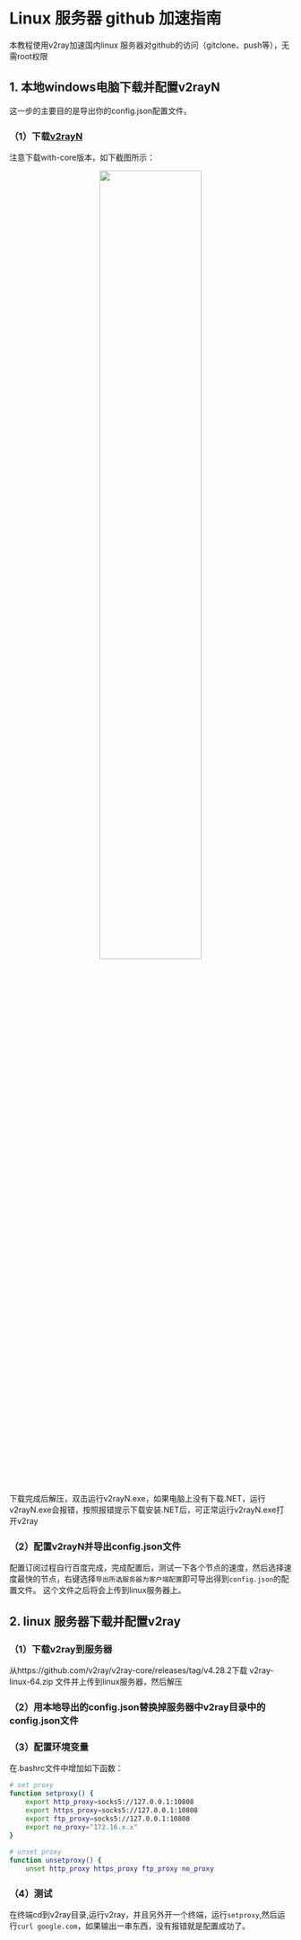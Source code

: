 # Linux 服务器 github 加速指南

本教程使用v2ray加速国内linux 服务器对github的访问（gitclone、push等），无需root权限

## 1. 本地windows电脑下载并配置v2rayN
这一步的主要目的是导出你的config.json配置文件。
### （1）下载[v2rayN](https://github.com/2dust/v2rayN/releases/download/6.33/v2rayN-With-Core.zip)
注意下载with-core版本，如下截图所示：
<div align="center">
<img src=https://github.com/Gwencong/GithubSpeed/assets/82023743/91ed6dc3-5772-44e4-8c8e-b24c2ae4b8ae width=60%> 
</div>

下载完成后解压，双击运行v2rayN.exe，如果电脑上没有下载.NET，运行v2rayN.exe会报错，按照报错提示下载安装.NET后，可正常运行v2rayN.exe打开v2ray
### （2）配置v2rayN并导出config.json文件
配置订阅过程自行百度完成，完成配置后，测试一下各个节点的速度，然后选择速度最快的节点，右键选择`导出所选服务器为客户端配置`即可导出得到`config.json`的配置文件。
这个文件之后将会上传到linux服务器上。

## 2. linux 服务器下载并配置v2ray
### （1）下载v2ray到服务器
从https://github.com/v2ray/v2ray-core/releases/tag/v4.28.2下载 v2ray-linux-64.zip 文件并上传到linux服务器，然后解压

### （2）用本地导出的config.json替换掉服务器中v2ray目录中的config.json文件

### （3）配置环境变量
在.bashrc文件中增加如下函数：
```bash
# set proxy
function setproxy() {
    export http_proxy=socks5://127.0.0.1:10808
    export https_proxy=socks5://127.0.0.1:10808
    export ftp_proxy=socks5://127.0.0.1:10808
    export no_proxy="172.16.x.x"
}
​
# unset proxy
function unsetproxy() {
    unset http_proxy https_proxy ftp_proxy no_proxy

```
### （4）测试
在终端cd到v2ray目录,运行v2ray，并且另外开一个终端，运行`setproxy`,然后运行`curl google.com`，如果输出一串东西，没有报错就是配置成功了。

